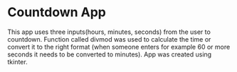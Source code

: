 # Countdown App
This app uses three inputs(hours, minutes, seconds) from the user to
countdown. Function called divmod was used to calculate the
time or convert it to the right format (when someone enters
for example 60 or more seconds it needs to be converted to minutes). 
App was created using tkinter.